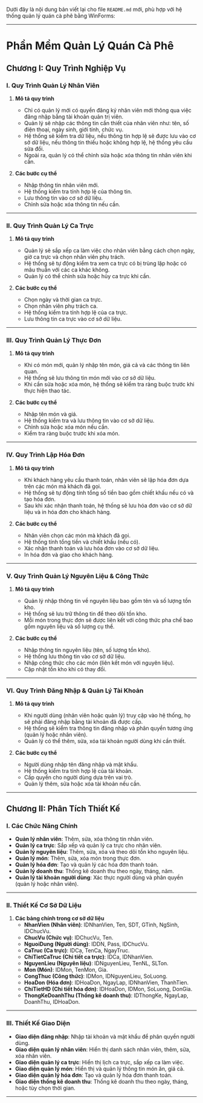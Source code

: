 Dưới đây là nội dung bản viết lại cho file `README.md` mới, phù hợp với hệ thống quản lý quán cà phê bằng WinForms:

---

# **Phần Mềm Quản Lý Quán Cà Phê**

## **Chương I: Quy Trình Nghiệp Vụ**

### **I. Quy Trình Quản Lý Nhân Viên**

1. **Mô tả quy trình**  
   - Chỉ có quản lý mới có quyền đăng ký nhân viên mới thông qua việc đăng nhập bằng tài khoản quản trị viên.  
   - Quản lý sẽ nhập các thông tin cần thiết của nhân viên như: tên, số điện thoại, ngày sinh, giới tính, chức vụ.  
   - Hệ thống sẽ kiểm tra dữ liệu, nếu thông tin hợp lệ sẽ được lưu vào cơ sở dữ liệu, nếu thông tin thiếu hoặc không hợp lệ, hệ thống yêu cầu sửa đổi.  
   - Ngoài ra, quản lý có thể chỉnh sửa hoặc xóa thông tin nhân viên khi cần.

2. **Các bước cụ thể**
   - Nhập thông tin nhân viên mới.
   - Hệ thống kiểm tra tính hợp lệ của thông tin.
   - Lưu thông tin vào cơ sở dữ liệu.
   - Chỉnh sửa hoặc xóa thông tin nếu cần.

---

### **II. Quy Trình Quản Lý Ca Trực**

1. **Mô tả quy trình**  
   - Quản lý sẽ sắp xếp ca làm việc cho nhân viên bằng cách chọn ngày, giờ ca trực và chọn nhân viên phụ trách.  
   - Hệ thống sẽ tự động kiểm tra xem ca trực có bị trùng lặp hoặc có mâu thuẫn với các ca khác không.  
   - Quản lý có thể chỉnh sửa hoặc hủy ca trực khi cần.

2. **Các bước cụ thể**  
   - Chọn ngày và thời gian ca trực.
   - Chọn nhân viên phụ trách ca.
   - Hệ thống kiểm tra tính hợp lệ của ca trực.
   - Lưu thông tin ca trực vào cơ sở dữ liệu.

---

### **III. Quy Trình Quản Lý Thực Đơn**

1. **Mô tả quy trình**  
   - Khi có món mới, quản lý nhập tên món, giá cả và các thông tin liên quan.  
   - Hệ thống sẽ lưu thông tin món mới vào cơ sở dữ liệu.  
   - Khi cần sửa hoặc xóa món, hệ thống sẽ kiểm tra ràng buộc trước khi thực hiện thao tác.

2. **Các bước cụ thể**  
   - Nhập tên món và giá.
   - Hệ thống kiểm tra và lưu thông tin vào cơ sở dữ liệu.
   - Chỉnh sửa hoặc xóa món nếu cần.
   - Kiểm tra ràng buộc trước khi xóa món.

---

### **IV. Quy Trình Lập Hóa Đơn**

1. **Mô tả quy trình**  
   - Khi khách hàng yêu cầu thanh toán, nhân viên sẽ lập hóa đơn dựa trên các món mà khách đã gọi.  
   - Hệ thống sẽ tự động tính tổng số tiền bao gồm chiết khấu nếu có và tạo hóa đơn.  
   - Sau khi xác nhận thanh toán, hệ thống sẽ lưu hóa đơn vào cơ sở dữ liệu và in hóa đơn cho khách hàng.

2. **Các bước cụ thể**  
   - Nhân viên chọn các món mà khách đã gọi.
   - Hệ thống tính tổng tiền và chiết khấu (nếu có).
   - Xác nhận thanh toán và lưu hóa đơn vào cơ sở dữ liệu.
   - In hóa đơn và giao cho khách hàng.

---

### **V. Quy Trình Quản Lý Nguyên Liệu & Công Thức**

1. **Mô tả quy trình**  
   - Quản lý nhập thông tin về nguyên liệu bao gồm tên và số lượng tồn kho.  
   - Hệ thống sẽ lưu trữ thông tin để theo dõi tồn kho.  
   - Mỗi món trong thực đơn sẽ được liên kết với công thức pha chế bao gồm nguyên liệu và số lượng cụ thể.

2. **Các bước cụ thể**  
   - Nhập thông tin nguyên liệu (tên, số lượng tồn kho).
   - Hệ thống lưu thông tin vào cơ sở dữ liệu.
   - Nhập công thức cho các món (liên kết món với nguyên liệu).
   - Cập nhật tồn kho khi có thay đổi.

---

### **VI. Quy Trình Đăng Nhập & Quản Lý Tài Khoản**

1. **Mô tả quy trình**  
   - Khi người dùng (nhân viên hoặc quản lý) truy cập vào hệ thống, họ sẽ phải đăng nhập bằng tài khoản đã được cấp.  
   - Hệ thống sẽ kiểm tra thông tin đăng nhập và phân quyền tương ứng (quản lý hoặc nhân viên).  
   - Quản lý có thể thêm, sửa, xóa tài khoản người dùng khi cần thiết.

2. **Các bước cụ thể**  
   - Người dùng nhập tên đăng nhập và mật khẩu.
   - Hệ thống kiểm tra tính hợp lệ của tài khoản.
   - Cấp quyền cho người dùng dựa trên vai trò.
   - Quản lý thêm, sửa hoặc xóa tài khoản nếu cần.

---

## **Chương II: Phân Tích Thiết Kế**

### **I. Các Chức Năng Chính**

- **Quản lý nhân viên**: Thêm, sửa, xóa thông tin nhân viên.
- **Quản lý ca trực**: Sắp xếp và quản lý ca trực cho nhân viên.
- **Quản lý nguyên liệu**: Thêm, sửa, xóa và theo dõi tồn kho nguyên liệu.
- **Quản lý món**: Thêm, sửa, xóa món trong thực đơn.
- **Quản lý hóa đơn**: Tạo và quản lý các hóa đơn thanh toán.
- **Quản lý doanh thu**: Thống kê doanh thu theo ngày, tháng, năm.
- **Quản lý tài khoản người dùng**: Xác thực người dùng và phân quyền (quản lý hoặc nhân viên).

---

### **II. Thiết Kế Cơ Sở Dữ Liệu**

1. **Các bảng chính trong cơ sở dữ liệu**  
   - **NhanVien (Nhân viên)**: IDNhanVien, Ten, SDT, GTinh, NgSinh, IDChucVu.  
   - **ChucVu (Chức vụ)**: IDChucVu, Ten.  
   - **NguoiDung (Người dùng)**: IDDN, Pass, IDChucVu.  
   - **CaTruc (Ca trực)**: IDCa, TenCa, NgayTruc.  
   - **ChiTietCaTruc (Chi tiết ca trực)**: IDCa, IDNhanVien.  
   - **NguyenLieu (Nguyên liệu)**: IDNguyenLieu, TenNL, SLTon.  
   - **Mon (Món)**: IDMon, TenMon, Gia.  
   - **CongThuc (Công thức)**: IDMon, IDNguyenLieu, SoLuong.  
   - **HoaDon (Hóa đơn)**: IDHoaDon, NgayLap, IDNhanVien, ThanhTien.  
   - **ChiTietHD (Chi tiết hóa đơn)**: IDHoaDon, IDMon, SoLuong, DonGia.  
   - **ThongKeDoanhThu (Thống kê doanh thu)**: IDThongKe, NgayLap, DoanhThu, IDHoaDon.

---

### **III. Thiết Kế Giao Diện**

- **Giao diện đăng nhập**: Nhập tài khoản và mật khẩu để phân quyền người dùng.
- **Giao diện quản lý nhân viên**: Hiển thị danh sách nhân viên, thêm, sửa, xóa nhân viên.
- **Giao diện quản lý ca trực**: Hiển thị lịch ca trực, sắp xếp ca làm việc.
- **Giao diện quản lý món**: Hiển thị và quản lý thông tin món ăn, giá cả.
- **Giao diện quản lý hóa đơn**: Tạo và quản lý hóa đơn thanh toán.
- **Giao diện thống kê doanh thu**: Thống kê doanh thu theo ngày, tháng, hoặc tùy chọn thời gian.

---

